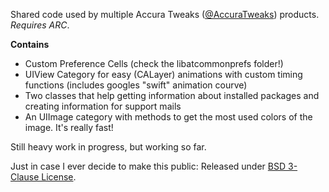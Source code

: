 Shared code used by multiple Accura Tweaks ([@AccuraTweaks](http://twitter.com/accuratweaks/)) products. *Requires ARC*.

**Contains**
- Custom Preference Cells (check the libatcommonprefs folder!)
- UIView Category for easy (CALayer) animations with custom timing functions (includes googles "swift" animation courve)
- Two classes that help getting information about installed packages and creating information for support mails
- An UIImage category with methods to get the most used colors of the image. It's really fast!

Still heavy work in progress, but working so far.

Just in case I ever decide to make this public: Released under [BSD 3-Clause License](https://tldrlegal.com/license/bsd-3-clause-license-%28revised%29).
